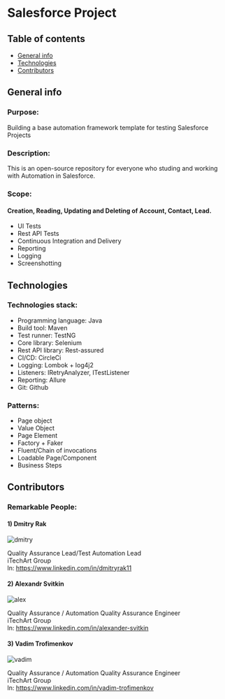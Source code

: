 # Salesforce Project
## Table of contents
* [General info](#general-info)
* [Technologies](#technologies)
* [Contributors](#contributors)

## General info
### Purpose:
Building a base automation framework template for testing Salesforce Projects

### Description:
This is an open-source repository for everyone who studing and working with Automation in Salesforce.  

### Scope:
#### Creation, Reading, Updating and Deleting of Account, Contact, Lead.
* UI Tests
* Rest API Tests
* Continuous Integration and Delivery
* Reporting
* Logging
* Screenshotting
	
## Technologies
    
### Technologies stack:
* Programming language: Java
* Build tool: Maven 
* Test runner: TestNG
* Core library: Selenium 
* Rest API library: Rest-assured 
* CI/CD: CircleCi
* Logging: Lombok + log4j2
* Listeners: IRetryAnalyzer, ITestListener
* Reporting: Allure
* Git: Github

### Patterns:
- Page object
- Value Object
- Page Element
- Factory + Faker
- Fluent/Chain of invocations
- Loadable Page/Component
- Business Steps

## Contributors
### Remarkable People:                  
#### 1) Dmitry Rak

![dmitry](https://user-images.githubusercontent.com/55622547/132517445-13c5fb1d-ac79-41fc-aa81-c75c896e9f87.png)

Quality Assurance Lead/Test Automation Lead <br/>
iTechArt Group <br/>
ln: https://www.linkedin.com/in/dmitryrak11 <br/>

#### 2) Alexandr Svitkin

![alex](https://user-images.githubusercontent.com/55622547/132517471-305ed7d4-89f0-4ef0-81a2-2e089b97c9d6.png)

Quality Assurance / Automation Quality Assurance Engineer <br/>
iTechArt Group <br/>
ln: https://www.linkedin.com/in/alexander-svitkin <br/>

#### 3) Vadim Trofimenkov

![vadim](https://user-images.githubusercontent.com/55622547/132517668-e3dcedcd-e3d7-483a-9aaa-744520f38cdf.png)

Quality Assurance / Automation Quality Assurance Engineer <br/>
iTechArt Group <br/>
ln: https://www.linkedin.com/in/vadim-trofimenkov <br/>
